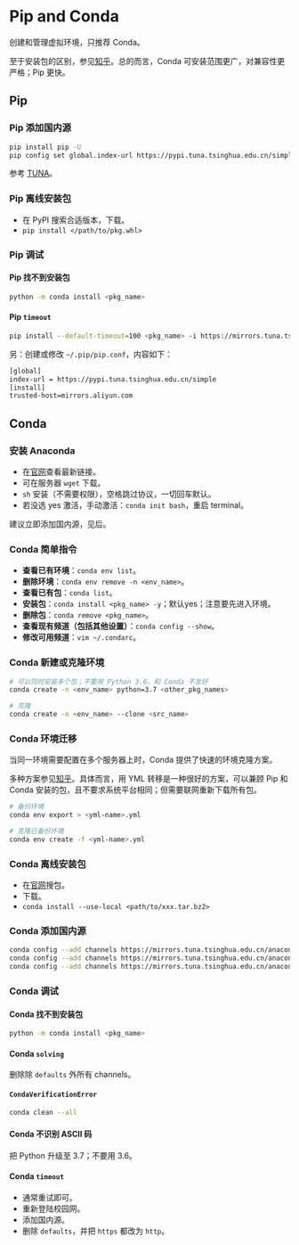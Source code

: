 # Pip and Conda

创建和管理虚拟环境，只推荐 Conda。

至于安装包的区别，参见[知乎](https://www.zhihu.com/question/395145313/answer/1230725052)。总的而言，Conda 可安装范围更广，对兼容性更严格；Pip 更快。

## Pip

### Pip 添加国内源

```bash
pip install pip -U
pip config set global.index-url https://pypi.tuna.tsinghua.edu.cn/simple
```

参考 [TUNA](https://mirrors.tuna.tsinghua.edu.cn/help/pypi/)。

### Pip 离线安装包

- 在 PyPI 搜索合适版本，下载。
- `pip install </path/to/pkg.whl>`

### Pip 调试

#### Pip 找不到安装包

```bash
python -m conda install <pkg_name>
```

#### Pip `timeout`

```bash
pip install --default-timeout=100 <pkg_name> -i https://mirrors.tuna.tsinghua.edu.cn/pypi/web/simple/
```

另：创建或修改 `~/.pip/pip.conf`，内容如下：

```txt
[global]
index-url = https://pypi.tuna.tsinghua.edu.cn/simple
[install]
trusted-host=mirrors.aliyun.com
```

## Conda

### 安装 Anaconda

- 在[官网](https://repo.anaconda.com/archive/)查看最新链接。
- 可在服务器 `wget` 下载。
- `sh` 安装（不需要权限），空格跳过协议，一切回车默认。
- 若没选 yes 激活，手动激活：`conda init bash`，重启 terminal。

建议立即添加国内源，见后。

### Conda 简单指令

- **查看已有环境**：`conda env list`。
- **删除环境**：`conda env remove -n <env_name>`。
- **查看已有包**：`conda list`。
- **安装包**：`conda install <pkg_name> -y`；默认yes；注意要先进入环境。
- **删除包**：`conda remove <pkg_name>`。
- **查看现有频道（包括其他设置）**：`conda config --show`。
- **修改可用频道**：`vim ~/.condarc`。

### Conda 新建或克隆环境

```bash
# 可以同时安装多个包；不要用 Python 3.6，和 Conda 不友好
conda create -n <env_name> python=3.7 <other_pkg_names>

# 克隆
conda create -n <env_name> --clone <src_name>
```

### Conda 环境迁移

当同一环境需要配置在多个服务器上时，Conda 提供了快速的环境克隆方案。

多种方案参见[知乎](https://zhuanlan.zhihu.com/p/87344422)。具体而言，用 YML 转移是一种很好的方案，可以兼顾 Pip 和 Conda 安装的包，且不要求系统平台相同；但需要联网重新下载所有包。

```bash
# 备份环境
conda env export > <yml-name>.yml

# 克隆已备份环境
conda env create -f <yml-name>.yml
```

### Conda 离线安装包

- 在[官网](https://anaconda.org/anaconda/repo)搜包。
- 下载。
- `conda install --use-local <path/to/xxx.tar.bz2>`

### Conda 添加国内源

```bash
conda config --add channels https://mirrors.tuna.tsinghua.edu.cn/anaconda/pkgs/free/
conda config --add channels https://mirrors.tuna.tsinghua.edu.cn/anaconda/cloud/conda-forge
conda config --add channels https://mirrors.tuna.tsinghua.edu.cn/anaconda/cloud/msys2/
```

### Conda 调试

#### Conda 找不到安装包

```bash
python -m conda install <pkg_name>
```

#### Conda `solving`

删除除 `defaults` 外所有 channels。

#### `CondaVerificationError`

```bash
conda clean --all
```

#### Conda 不识别 ASCII 码

把 Python 升级至 3.7；不要用 3.6。

#### Conda `timeout`

- 通常重试即可。
- 重新登陆校园网。
- 添加国内源。
- 删除 `defaults`，并把 `https` 都改为 `http`。
